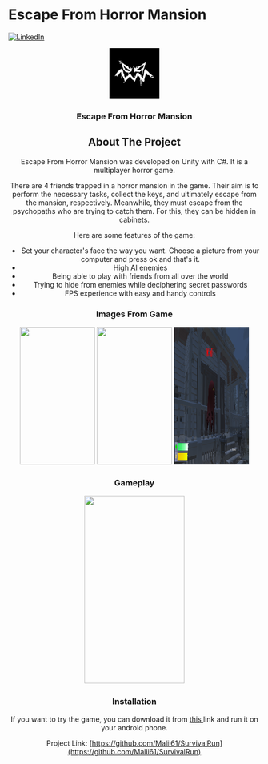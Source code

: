 # Escape From Horror Mansion
<a name="readme-top"></a>

[![LinkedIn][linkedin-shield]][linkedin-url]


<div align="center">
  <a href="https://github.com/Malii61/EscapeFromHorrorMansion">
    <img src="Images/logo.png" alt="Logo" width="100" height="100">
  </a>

  <h3 align="center">Escape From Horror Mansion</h3>

<!-- ABOUT THE PROJECT -->
## About The Project

Escape From Horror Mansion was developed on Unity with C#. It is a multiplayer horror game.
 
There are 4 friends trapped in a horror mansion in the game. Their aim is to perform the necessary tasks, collect the keys, and ultimately escape from the mansion, respectively. Meanwhile, they must escape from the psychopaths who are trying to catch them. For this, they can be hidden in cabinets.
 
 
Here are some features of the game:
* Set your character's face the way you want. Choose a picture from your computer and press ok and that's it.
* High AI enemies
* Being able to play with friends from all over the world
* Trying to hide from enemies while deciphering secret passwords
* FPS experience with easy and handy controls
  
### Images From Game
  <img src="/Images/main%20menu.png" width="150" height="275"/>
  <img src="/Images/in%20game%201.png" width="150" height="275"/>
  <img src="/Images/in%20game%202.png" width="150" height="275"/>
  
 ### Gameplay
  <img src="/Images/Gameplay.gif" width="200" height="375"/>
  
  
### Installation
 <a>
    If you want to try the game, you can download it from <a href="https://github.com/Malii61/SurvivalRun/blob/main/Build/SurvivalRun.apk"> this </a> link and run it on your android phone.


   
   
Project Link: [https://github.com/Malii61/SurvivalRun](https://github.com/Malii61/SurvivalRun)


[linkedin-shield]: https://img.shields.io/badge/-LinkedIn-black.svg?style=for-the-badge&logo=linkedin&colorB=555
[linkedin-url]: https://www.linkedin.com/in/muhammed-ali-tural/
 

